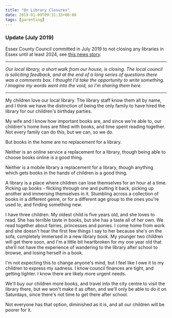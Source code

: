 ```yaml
---
title: "On Library Closures"
date: 2019-01-09T09:31:33+00:00
tags: [parenting]
---
```


### Update (July 2019)

Essex County Council committed in July 2019 to not closing any
libraries in Essex until at least 2024, see [this news
story](https://www.essexlive.news/news/essex-news/essex-county-council-issue-new-3071889).

---

*Our local library, a short walk from our house, is closing. The local
council is soliciting feedback, and at the end of a long series of
questions there was a comments box. I thought I'd take the
opportunity to write something. I imagine my words went into the
void, so I'm sharing them here.*

---

My children love our local library. The library staff know them all
by name, and I think we have the distinction of being the only
family to have hired the library for our children's birthday
parties.

My wife and I know how important books are, and since we're able
to, our children's home lives are filled with books, and time spent
reading together. Not every family can do this, but we can, so we
do.

But books in the home are no replacement for a library.

Neither is an online service a replacement for a library, though
being able to choose books online is a good thing.

Neither is a mobile library a replacement for a library, though
anything which gets books in the hands of children is a good thing.

A library is a place where children can lose themselves for an hour
at a time. Picking up books - flicking through one and putting it
back, picking up another and immersing themselves in it. Stumbling
across a collection of books in a different genre, or for a
different age group to the ones you're used to, and finding
something new.

I have three children. My oldest child is five years old, and she
loves to read. She has terrible taste in books, but she has a taste
all of her own. We read together about fairies, princesses and
ponies. I come home from work and she doesn't hear the first few
things I say to her because she's on the sofa, completely immersed
in a new library book. My younger two children will get there soon,
and I'm a little bit heartbroken for my one year old that she'll
not have the experience of wandering to the library after school to
browse, and losing herself in a book.

I'm not expecting this to change anyone's mind, but I feel like I
owe it to my children to express my sadness. I know council
finances are tight, and getting tighter. I know there are likely
more urgent needs.

We'll buy our children more books, and travel into the city centre
to visit the library there, but we won't make it as often, and
we'll only be able to do it on Saturdays, since there's not time to
get there after school.

Not everyone has that option, diminished as it is, and all our
children will be poorer for it.
